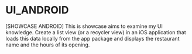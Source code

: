 # UI_ANDROID
[SHOWCASE ANDROID] This is showcase aims to examine my UI knowledge. Create a list view (or a recycler view) in an iOS application that loads this data locally from the app package and displays the restaurant name and the hours of its opening.
